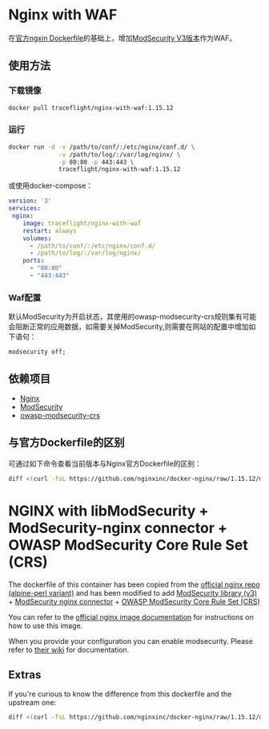 # Nginx with WAF

在[官方ngxin Dockerfile](https://github.com/nginxinc/docker-nginx/blob/1.15.12/mainline/alpine-perl/Dockerfile)的基础上，增加[ModSecurity V3版本](https://github.com/SpiderLabs/ModSecurity/tree/v3/master)作为WAF。

## 使用方法

### 下载镜像

```bash
docker pull traceflight/nginx-with-waf:1.15.12
```

### 运行

```bash
docker run -d -v /path/to/conf/:/etc/nginx/conf.d/ \
              -v /path/to/log/:/var/log/nginx/ \
              -p 80:80 -p 443:443 \
              traceflight/nginx-with-waf:1.15.12
```

或使用docker-compose：

```yaml
version: '3'
services:
 nginx:
    image: traceflight/nginx-with-waf
    restart: always
    volumes:
      - /path/to/conf/:/etc/nginx/conf.d/
      - /path/to/log/:/var/log/nginx/
    ports:
      - "80:80"
      - "443:443"
```

### Waf配置

默认ModSecurity为开启状态，其使用的owasp-modsecurity-crs规则集有可能会阻断正常的应用数据，如需要关掉ModSecurity,则需要在网站的配置中增加如下语句：

```
modsecurity off;
```

## 依赖项目

* [Nginx](https://github.com/nginxinc/docker-nginx)
* [ModSecurity](https://github.com/SpiderLabs/ModSecurity)
* [owasp-modsecurity-crs](https://github.com/SpiderLabs/owasp-modsecurity-crs)

## 与官方Dockerfile的区别

可通过如下命令查看当前版本与Nginx官方Dockerfile的区别：

```bash
diff <(curl -fsL https://github.com/nginxinc/docker-nginx/raw/1.15.12/mainline/alpine-perl/Dockerfile) <(curl -fsL https://github.com/traceflight/nginx-with-waf/raw/1.15.12/Dockerfile)
```

# NGINX with libModSecurity + ModSecurity-nginx connector + OWASP ModSecurity Core Rule Set (CRS) 

The dockerfile of this container has been copied from the [official nginx repo (alpine-perl variant)](https://github.com/nginxinc/docker-nginx/blob/1.15.3/mainline/alpine-perl/Dockerfile) and has been modified to add [ModSecurity library (v3)](https://github.com/SpiderLabs/ModSecurity/tree/v3/master) + [ModSecurity nginx connector](https://github.com/SpiderLabs/ModSecurity-nginx) + [OWASP ModSecurity Core Rule Set (CRS)](https://github.com/SpiderLabs/owasp-modsecurity-crs)

You can refer to the [official nginx image documentation](https://hub.docker.com/_/nginx/) for instructions on how to use this image.

When you provide your configuration you can enable modsecurity. Please refer to [their wiki](https://github.com/SpiderLabs/ModSecurity/wiki) for documentation.

## Extras

If you're curious to know the difference from this dockerfile and the upstream one:

```bash
diff <(curl -fsL https://github.com/nginxinc/docker-nginx/raw/1.15.12/mainline/alpine-perl/Dockerfile) <(curl -fsL https://github.com/traceflight/nginx-with-waf/raw/1.15.12/Dockerfile)
```
